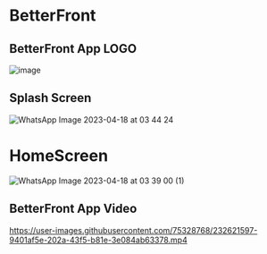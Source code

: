 # BetterFront

## BetterFront App LOGO
![image](https://user-images.githubusercontent.com/75328768/232621098-2e66b161-6baf-428b-9109-a8d5c5887851.png)

## Splash Screen
![WhatsApp Image 2023-04-18 at 03 44 24](https://user-images.githubusercontent.com/75328768/232622264-19d43dfc-4d43-4675-893b-cc5f54eb3a24.jpeg)

# HomeScreen
![WhatsApp Image 2023-04-18 at 03 39 00 (1)](https://user-images.githubusercontent.com/75328768/232621860-98064386-3735-4f13-baf6-aba15bd88fc6.jpeg)

## BetterFront App Video

https://user-images.githubusercontent.com/75328768/232621597-9401af5e-202a-43f5-b81e-3e084ab63378.mp4

